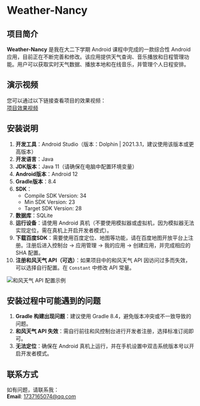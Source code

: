 # Weather-Nancy

## 项目简介
**Weather-Nancy** 是我在大二下学期 Android 课程中完成的一款综合性 Android 应用，目前正在不断完善和修改。该应用提供天气查询、音乐播放和日程管理功能。用户可以获取实时天气数据、播放本地和在线音乐，并管理个人日程安排。

## 演示视频
您可以通过以下链接查看项目的效果视频：  
[项目效果视频](https://github.com/user-attachments/assets/19ecfa22-f642-4650-a78b-cb8f81979700)

## 安装说明
1. **开发工具**：Android Studio（版本：Dolphin | 2021.3.1，建议使用该版本或更高版本）
2. **开发语言**：Java
3. **JDK版本**：Java 11（请确保在电脑中配置环境变量）
4. **Android版本**：Android 12
5. **Gradle版本**：8.4
6. **SDK**：
   - Compile SDK Version: 34
   - Min SDK Version: 23
   - Target SDK Version: 28
7. **数据库**：SQLite
8. **运行设备**：请使用 Android 真机（不要使用模拟器或虚拟机，因为模拟器无法实现定位，需在真机上开启开发者模式）。
9. **下载百度SDK**：需要使用百度定位、地图等功能，请在百度地图开放平台上注册。注册后进入控制台 → 应用管理 → 我的应用 → 创建应用，并完成相应的 SHA 配置。
10. **注册和风天气 API（可选）**：如果项目中的和风天气 API 因访问过多而失效，可以选择自行配置。在 `Constant` 中修改 API 常量。

![和风天气 API 配置示例](https://github.com/user-attachments/assets/3d9f9ae9-6aaa-4327-bc36-efe676cf713c)

## 安装过程中可能遇到的问题
1. **Gradle 构建出现问题**：建议使用 Gradle 8.4，避免版本冲突或不一致导致的问题。
2. **和风天气 API 失效**：需自行前往和风控制台进行开发者注册，选择标准订阅即可。
3. **无法定位**：确保在 Android 真机上运行，并在手机设置中双击系统版本号以开启开发者模式。

## 联系方式
如有问题，请联系我：  
**Email**: [1737165074@qq.com](mailto:1737165074@qq.com)

